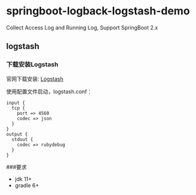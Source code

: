 # springboot-logback-logstash-demo
Collect Access Log and Running Log, Support SpringBoot 2.x

## logstash
### 下载安装Logstash
官网下载安装: [Logstash](https://www.elastic.co/guide/en/logstash/current/installing-logstash.html)

使用配置文件启动，logstash.conf：
```
input {
  tcp {
    port => 4560
    codec => json
  }
}
output {
  stdout {
    codec => rubydebug
  }
}

```

###要求
- jdk 11+
- gradle 6+



